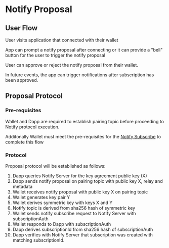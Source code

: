 # Notify Proposal

## User Flow

User visits application that connected with their wallet

App can prompt a notify proposal after connecting or it can provide a "bell" button for the user to trigger the notify proposal

User can approve or reject the notify proposal from their wallet.

In future events, the app can trigger notifications after subscription has been approved.

## Proposal Protocol

### Pre-requisites

Wallet and Dapp are required to establish pairing topic before proceeding to Notify protocol execution.

Additonally Wallet must meet the pre-requisites for the [Notify Subscribe](./notify-subscribe.md) to complete this flow

### Protocol

Proposal protocol will be established as follows:

1. Dapp queries Notify Server for the key agreement public key (X)
2. Dapp sends notify proposal on pairing topic with public key X, relay and metadata
3. Wallet receives notify proposal with public key X on pairing topic
4. Wallet generates key pair Y
5. Wallet derives symmetric key with keys X and Y
6. Notify topic is derived from sha256 hash of symmetric key 
7. Wallet sends notify subscribe request to Notify Server with subscriptionAuth
8. Wallet responds to Dapp with subscriptionAuth
9. Dapp derives subscriptionId from sha256 hash of subscriptionAuth
10. Dapp verifies with Notify Server that subscription was created with matching subscriptionId.

